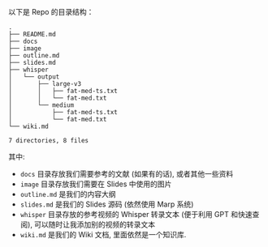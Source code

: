 以下是 Repo 的目录结构：

```
.
├── README.md
├── docs
├── image
├── outline.md
├── slides.md
├── whisper
│   └── output
│       ├── large-v3
│       │   ├── fat-med-ts.txt
│       │   └── fat-med.txt
│       └── medium
│           ├── fat-med-ts.txt
│           └── fat-med.txt
└── wiki.md

7 directories, 8 files
```

其中:

- `docs` 目录存放我们需要参考的文献 (如果有的话), 或者其他一些资料
- `image` 目录存放我们需要在 Slides 中使用的图片
- `outline.md` 是我们的内容大纲
- `slides.md` 是我们的 Slides 源码 (依然使用 Marp 系统)
- `whisper` 目录存放的参考视频的 Whisper 转录文本 (便于利用 GPT 和快速查阅), 可以随时让我添加别的视频的转录文本
- `wiki.md` 是我们的 Wiki 文档, 里面依然是一个知识库.
